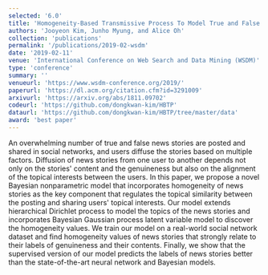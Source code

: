 ```yaml
---
selected: '6.0'
title: 'Homogeneity-Based Transmissive Process To Model True and False News in Social Networks'
authors: 'Jooyeon Kim, Junho Myung, and Alice Oh'
collection: 'publications'
permalink: '/publications/2019-02-wsdm'
date: '2019-02-11'
venue: 'International Conference on Web Search and Data Mining (WSDM)'
type: 'conference'
summary: ''
venueurl: 'https://www.wsdm-conference.org/2019/'
paperurl: 'https://dl.acm.org/citation.cfm?id=3291009'
arxivurl: 'https://arxiv.org/abs/1811.09702'
codeurl: 'https://github.com/dongkwan-kim/HBTP'
dataurl: 'https://github.com/dongkwan-kim/HBTP/tree/master/data'
award: 'best paper'
---
```


An overwhelming number of true and false news stories are posted and shared in social networks, and users diffuse the stories based on multiple factors. Diffusion of news stories from one user to another depends not only on the stories' content and the genuineness but also on the alignment of the topical interests between the users. In this paper, we propose a novel Bayesian nonparametric model that incorporates homogeneity of news stories as the key component that regulates the topical similarity between the posting and sharing users' topical interests. Our model extends hierarchical Dirichlet process to model the topics of the news stories and incorporates Bayesian Gaussian process latent variable model to discover the homogeneity values. We train our model on a real-world social network dataset and find homogeneity values of news stories that strongly relate to their labels of genuineness and their contents. Finally, we show that the supervised version of our model predicts the labels of news stories better than the state-of-the-art neural network and Bayesian models.